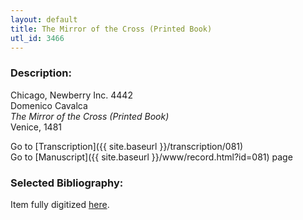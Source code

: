 ```yaml
---
layout: default
title: The Mirror of the Cross (Printed Book)
utl_id: 3466
---
```


###  Description:

Chicago, Newberry Inc. 4442<br>
Domenico Cavalca<br>
_The Mirror of the Cross (Printed Book)_<br>
Venice, 1481

Go to [Transcription]({{ site.baseurl }}/transcription/081)<br>
Go to [Manuscript]({{ site.baseurl }}/www/record.html?id=081) page 

###  Selected Bibliography:

Item fully digitized [here](http://collections.carli.illinois.edu/cdm/ref/collection/nby_dig/id/24849).

